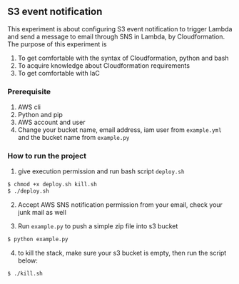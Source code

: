 ## S3 event notification 

This experiment is about configuring S3 event notification to trigger Lambda and send a message to email through SNS in Lambda, by Cloudformation. The purpose of this experiment is
1. To get comfortable with the syntax of Cloudformation, python and bash
2. To acquire knowledge about Cloudformation requirements
3. To get comfortable with IaC 

### Prerequisite
1. AWS cli
2. Python and pip
3. AWS account and user
4. Change your bucket name, email address, iam user from `example.yml` and the bucket name from `example.py`

### How to run the project
1. give execution permission and run bash script `deploy.sh`
``` bash
$ chmod +x deploy.sh kill.sh
$ ./deploy.sh
```

2. Accept AWS SNS notification permission from your email, check your junk mail as well

3. Run `example.py` to push a simple zip file into s3 bucket 
``` python
$ python example.py
```

4. to kill the stack, make sure your s3 bucket is empty, then run the script below:
``` bash
$ ./kill.sh
```